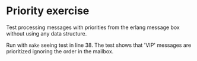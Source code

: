 # Priority exercise
Test processing messages with priorities from the erlang message box without using any data structure.

Run with `make` seeing test in line 38. The test shows that 'VIP' messages are prioritized ignoring the order
in the mailbox.

